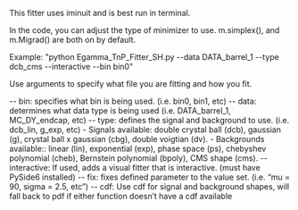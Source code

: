 This fitter uses iminuit and is best run in terminal.

In the code, you can adjust the type of minimizer to use. m.simplex(), and m.Migrad() are both on by default.

Example: "python Egamma_TnP_Fitter_SH.py --data DATA_barrel_1 --type dcb_cms --interactive --bin bin0"

Use arguments to specify what file you are fitting and how you fit.

-- bin: specifies what bin is being used. (i.e. bin0, bin1, etc)
-- data: determines what data type is being used (i.e. DATA_barrel_1, MC_DY_endcap, etc)
-- type: defines the signal and background to use. (i.e. dcb_lin, g_exp, etc)
      - Signals available: double crystal ball (dcb), gaussian (g), crystal ball x gaussian (cbg), double voigtian (dv).
      - Backgrounds available:: linear (lin), exponential (exp), phase space (ps), chebyshev polynomial (cheb), Bernstein polynomial (bpoly), CMS shape (cms).
-- interactive: If used, adds a visual fitter that is interactive. (must have PySide6 installed)
-- fix: fixes defined parameter to the value set. (i.e. “mu = 90, sigma = 2.5, etc”)
-- cdf: Use cdf for signal and background shapes, will fall back to pdf if either function doesn’t have a cdf available

